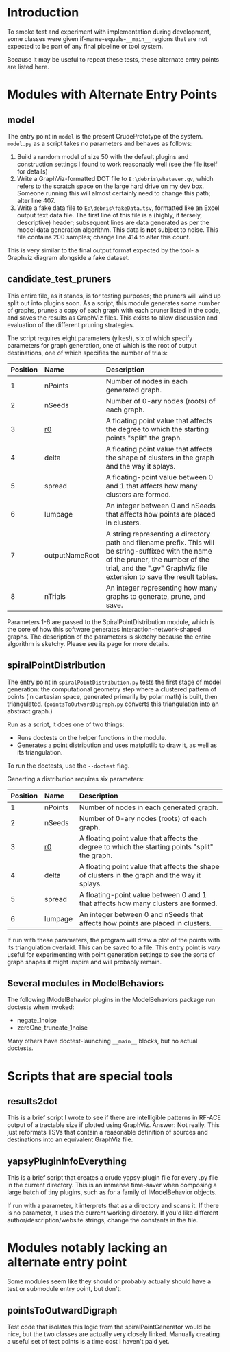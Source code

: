 # Introduction #

To smoke test and experiment with implementation during development, some classes were given if-name-equals-`__main__` regions that are not expected to be part of any final pipeline or tool system.

Because it may be useful to repeat these tests, these alternate entry points are listed here.

# Modules with Alternate Entry Points #

## model ##

The entry point in `model` is the present CrudePrototype of the system. `model.py` as a script takes no parameters and behaves as follows:

  1. Build a random model of size 50 with the default plugins and construction settings I found to work reasonably well (see the file itself for details)
  1. Write a GraphViz-formatted DOT file to `E:\debris\whatever.gv`, which refers to the scratch space on the large hard drive on my dev box. Someone running this will almost certainly need to change this path; alter line 407.
  1. Write a fake data file to `E:\debris\fakeData.tsv`, formatted like an Excel output text data file. The first line of this file is a (highly, if tersely, descriptive) header; subsequent lines are data generated as per the model data generation algorithm. This data is **not** subject to noise. This file contains 200 samples; change line 414 to alter this count.

This is very similar to the final output format expected by the tool- a Graphviz diagram alongside a fake dataset.

## candidate\_test\_pruners ##

This entire file, as it stands, is for testing purposes; the pruners will wind up split out into plugins soon. As a script, this module generates some number of graphs, prunes a copy of each graph with each pruner listed in the code, and saves the results as GraphViz files. This exists to allow discussion and evaluation of the different pruning strategies.

The script requires eight parameters (yikes!), six of which specify parameters for graph generation, one of which is the root of output destinations, one of which specifies the number of trials:

|**Position**|**Name**|**Description**|
|:-----------|:-------|:--------------|
|1           |nPoints |Number of nodes in each generated graph.|
|2           |nSeeds  |Number of 0-ary nodes (roots) of each graph.|
|3           |[r0](https://code.google.com/p/fake-data-generator/source/detail?r=0)|A floating point value that affects the degree to which the starting points "split" the graph.|
|4           |delta   |A floating point value that affects the shape of clusters in the graph and the way it splays.|
|5           |spread  |A floating-point value between 0 and 1 that affects how many clusters are formed.|
|6           |lumpage |An integer between 0 and nSeeds that affects how points are placed in clusters.|
|7           |outputNameRoot|A string representing a directory path and filename prefix. This will be string-suffixed with the name of the pruner, the number of the trial, and the ".gv" GraphViz file extension to save the result tables.|
|8           |nTrials |An integer representing how many graphs to generate, prune, and save.|

Parameters 1-6 are passed to the SpiralPointDistribution module, which is the core of how this software generates interaction-network-shaped graphs. The description of the parameters is sketchy because the entire algorithm is sketchy. Please see its page for more details.

## spiralPointDistribution ##

The entry point in `spiralPointDistribution.py` tests the first stage of model generation: the computational geometry step where a clustered pattern of points (in cartesian space, generated primarily by polar math) is built, then triangulated. (`pointsToOutwardDigraph.py` converts this triangulation into an abstract graph.)

Run as a script, it does one of two things:
  * Runs doctests on the helper functions in the module.
  * Generates a point distribution and uses matplotlib to draw it, as well as its triangulation.

To run the doctests, use the `--doctest` flag.

Generting a distribution requires six parameters:

|**Position**|**Name**|**Description**|
|:-----------|:-------|:--------------|
|1           |nPoints |Number of nodes in each generated graph.|
|2           |nSeeds  |Number of 0-ary nodes (roots) of each graph.|
|3           |[r0](https://code.google.com/p/fake-data-generator/source/detail?r=0)|A floating point value that affects the degree to which the starting points "split" the graph.|
|4           |delta   |A floating point value that affects the shape of clusters in the graph and the way it splays.|
|5           |spread  |A floating-point value between 0 and 1 that affects how many clusters are formed.|
|6           |lumpage |An integer between 0 and nSeeds that affects how points are placed in clusters.|

If run with these parameters, the program will draw a plot of the points with its triangulation overlaid. This can be saved to a file. This entry point is _very_ useful for experimenting with point generation settings to see the sorts of graph shapes it might inspire and will probably remain.


## Several modules in ModelBehaviors ##

The following IModelBehavior plugins in the ModelBehaviors package run doctests when invoked:

  * negate\_1noise
  * zeroOne\_truncate\_1noise

Many others have doctest-launching `__main__` blocks, but no actual doctests.

# Scripts that are special tools #

## results2dot ##

This is a brief script I wrote to see if there are intelligible patterns in RF-ACE output of a tractable size if plotted using GraphViz. Answer: Not really. This just reformats TSVs that contain a reasonable definition of sources and destinations into an equivalent GraphViz file.

## yapsyPluginInfoEverything ##

This is a brief script that creates a crude yapsy-plugin file for every .py file in the current directory. This is an immense time-saver when composing a large batch of tiny plugins, such as for a family of IModelBehavior objects.

If run with a parameter, it interprets that as a directory and scans it. If there is no parameter, it uses the current working directory. If you'd like different author/description/website strings, change the constants in the file.

# Modules notably lacking an alternate entry point #

Some modules seem like they should or probably actually should have a test or submodule entry point, but don't:

## pointsToOutwardDigraph ##
Test code that isolates this logic from the spiralPointGenerator would be nice, but the two classes are actually very closely linked. Manually creating a useful set of test points is a time cost I haven't paid yet.